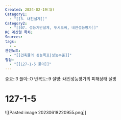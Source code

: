 ```yaml
---
Created: 2024-02-19(월)
Category1:
  - "[[3. 내진설계]]"
Category2:
  - "[[07. 성능기반설계, 푸시오버, 내진성능평가]]"
RC 계산형 목차: 
Sources: 
tags:
  - ✏️
관련노트:
  - "[[건축물의 성능목표|성능수준]]"
정답:
  - "[[127-1-5 풀이]]"
---
```

중요::3
풀이::O
반복도::9
설명::내진성능평가의 피해상태 설명
#  127-1-5

![[Pasted image 20230618220955.png]]
